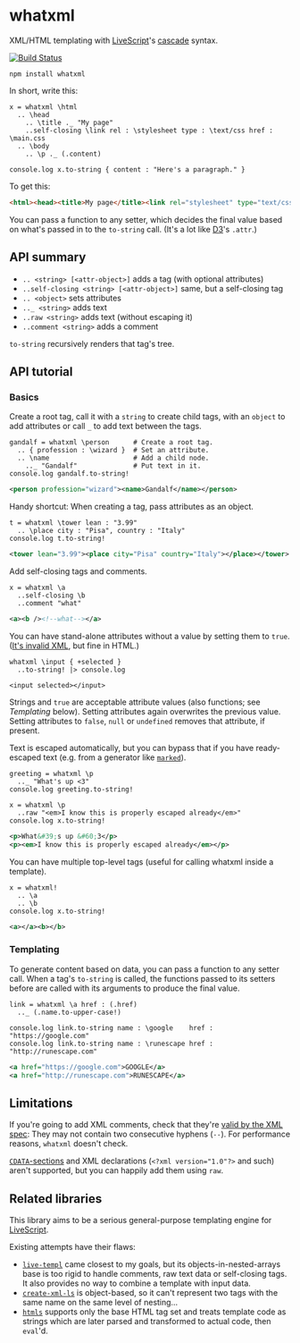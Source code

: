 # whatxml

XML/HTML templating with [LiveScript][1]'s [cascade][2] syntax.

[![Build Status](https://travis-ci.org/anko/whatxml.svg?branch=master)](https://travis-ci.org/anko/whatxml)

    npm install whatxml

In short, write this:

```ls
x = whatxml \html
  .. \head
    .. \title ._ "My page"
    ..self-closing \link rel : \stylesheet type : \text/css href : \main.css
  .. \body
    .. \p ._ (.content)

console.log x.to-string { content : "Here's a paragraph." }
```

To get this:

```html
<html><head><title>My page</title><link rel="stylesheet" type="text/css" href="main.css" /></head><body><p>Here&#x27;s a paragraph.</p></body></html>
```

You can pass a function to any setter, which decides the final value based on
what's passed in to the `to-string` call. (It's a lot like [D3][3]'s `.attr`.)

## API summary

 - `.. <string> [<attr-object>]` adds a tag (with optional attributes)
 - `..self-closing <string> [<attr-object>]` same, but a self-closing tag
 - `.. <object>` sets attributes
 - `.._ <string>` adds text
 - `..raw <string>` adds text (without escaping it)
 - `..comment <string>` adds a comment

`to-string` recursively renders that tag's tree.

## API tutorial

### Basics

Create a root tag, call it with a `string` to create child tags, with an
`object` to add attributes or call `_` to add text between the tags.

```ls
gandalf = whatxml \person      # Create a root tag.
  .. { profession : \wizard }  # Set an attribute.
  .. \name                     # Add a child node.
    .._ "Gandalf"              # Put text in it.
console.log gandalf.to-string!
```
```xml
<person profession="wizard"><name>Gandalf</name></person>
```

Handy shortcut:  When creating a tag, pass attributes as an object.

```ls
t = whatxml \tower lean : "3.99"
  .. \place city : "Pisa", country : "Italy"
console.log t.to-string!
```
```xml
<tower lean="3.99"><place city="Pisa" country="Italy"></place></tower>
```

Add self-closing tags and comments.

```ls
x = whatxml \a
  ..self-closing \b
  ..comment "what"
```
```xml
<a><b /><!--what--></a>
```

You can have stand-alone attributes without a value by setting them to `true`.
([It's invalid XML][4], but fine in HTML.)

```ls
whatxml \input { +selected }
  ..to-string! |> console.log
```
```ls
<input selected></input>
```

Strings and `true` are acceptable attribute values (also functions; see
*Templating* below). Setting attributes again overwrites the previous value.
Setting attributes to `false`, `null` or `undefined` removes that attribute, if
present.

Text is escaped automatically, but you can bypass that if you have
ready-escaped text (e.g. from a generator like [`marked`][5]).

```ls
greeting = whatxml \p
  .._ "What's up <3"
console.log greeting.to-string!

x = whatxml \p
  ..raw "<em>I know this is properly escaped already</em>"
console.log x.to-string!
```

```xml
<p>What&#39;s up &#60;3</p>
<p><em>I know this is properly escaped already</em></p>
```

You can have multiple top-level tags (useful for calling whatxml inside a
template).

```ls
x = whatxml!
  .. \a
  .. \b
console.log x.to-string!
```

```xml
<a></a><b></b>
```

### Templating

To generate content based on data, you can pass a function to any setter call.
When a tag's `to-string` is called, the functions passed to its setters before
are called with its arguments to produce the final value.

```ls
link = whatxml \a href : (.href)
  .._ (.name.to-upper-case!)

console.log link.to-string name : \google    href : "https://google.com"
console.log link.to-string name : \runescape href : "http://runescape.com"
```

```xml
<a href="https://google.com">GOOGLE</a>
<a href="http://runescape.com">RUNESCAPE</a>
```

## Limitations

If you're going to add XML comments, check that they're [valid by the XML
spec][6]: They may not contain two consecutive hyphens (`--`). For performance
reasons, `whatxml` doesn't check.

[`CDATA`-sections][7] and XML declarations (`<?xml version="1.0"?>` and such)
aren't supported, but you can happily add them using `raw`.

## Related libraries

This library aims to be a serious general-purpose templating engine for
[LiveScript][8].

Existing attempts have their flaws:

 - [`live-templ`][9] came closest to my goals, but its
   objects-in-nested-arrays base is too rigid to handle comments, raw text data
   or self-closing tags. It also provides no way to combine a template with
   input data.
 - [`create-xml-ls`][10] is object-based, so it can't represent two tags with
   the same name on the same level of nesting…
 - [`htmls`][11] supports only the base HTML tag set and treats template code as
   strings which are later parsed and transformed to actual code, then
   `eval`'d.


[1]: http://livescript.net/
[2]: http://livescript.net/#property-access-cascades
[3]: http://d3js.org/
[4]: http://stackoverflow.com/questions/6926442/is-an-xml-attribute-without-value-valid
[5]: https://github.com/chjj/marked
[6]: http://www.w3.org/TR/2006/REC-xml11-20060816/#sec-comments
[7]: http://en.wikipedia.org/wiki/CDATA
[8]: http://livescript.net/
[9]: https://www.npmjs.org/package/live-tmpl
[10]: https://www.npmjs.org/package/create-xml-ls
[11]: https://www.npmjs.org/package/htmls
